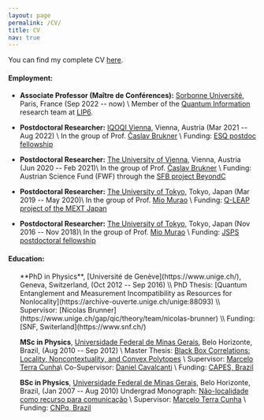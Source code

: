 ```yaml
---
layout: page
permalink: /CV/
title: CV
nav: true
---
```



You can find my complete CV [here](/assets/pdf/cvMTQ.pdf).	

#### Employment:

[comment]: # (This actually is the most platform independent comment)

* **Associate Professor (Maître de Conférences):** [Sorbonne Université](https://sciences.sorbonne-universite.fr/), Paris, France (Sep 2022 -- now) \\
Member of the [Quantum Information](https://www.lip6.fr/recherche/team_membres.php?acronyme=QI) research team at [LIP6](https://www.lip6.fr/).


* **Postdoctoral Researcher:** [IQOQI Vienna](https://www.iqoqi-vienna.at/people/staff/marco-tulio-coelho-quintino), Vienna, Austria (Mar 2021 -- Aug 2022) \\
In the group of Prof. [Časlav Brukner](https://www.quantumfoundations.org/people.html) \\
Funding:  [ESQ postdoc fellowship](https://www.oeaw.ac.at/esq/home/esq-postdocs/postdoc-application/current-esq-postdocs/quintino-marco-tulio)

* **Postdoctoral Researcher:** [The University of Vienna](https://www.univie.ac.at/), Vienna, Austria (Jun 2020 -- Feb 2021)\\
In the group of Prof. [Časlav Brukner](https://www.quantumfoundations.org/people.html) \\
Funding:  Austrian Science Fund (FWF) through the [SFB project BeyondC](https://www.beyondc.at)

* **Postdoctoral Researcher:** [The University of Tokyo](https://www.u-tokyo.ac.jp), Tokyo, Japan (Mar 2019 -- May 2020)\\
In the group of Prof. [Mio Murao](http://www.eve.phys.s.u-tokyo.ac.jp/people_e.html) \\
Funding:  [Q-LEAP project of the MEXT Japan](https://www.jst.go.jp/stpp/q-leap/en/index.html)

* **Postdoctoral Researcher:** [The University of Tokyo](https://www.u-tokyo.ac.jp), Tokyo, Japan (Nov 2016 -- Nov 2018)\\
In the group of Prof. [Mio Murao](http://www.eve.phys.s.u-tokyo.ac.jp/people_e.html) \\
Funding:  [JSPS postdoctoral fellowship](https://www.jsps.go.jp/english/e-fellow/postdoctoral.html)

#### Education:

<ul style="list-style: none;">
<li markdown="1"> 
<i class="fa fa-graduation-cap" aria-hidden="true"></i>
**PhD in Physics**,  [Université de Genève](https://www.unige.ch/), Geneva, Switzerland, (Oct 2012 -- Sep 2016) \\
PhD Thesis: [Quantum Entanglement and Measurement Incompatibility as Resources for Nonlocality](https://archive-ouverte.unige.ch/unige:88093) \\
Supervisor: [Nicolas Brunner](https://www.unige.ch/gap/qic/theory/team/nicolas-brunner) \\
Funding: [SNF, Switerland](https://www.snf.ch/)

<i class="fa fa-graduation-cap" aria-hidden="true"></i>
**MSc in Physics**, [Universidade Federal de Minas Gerais](https://ufmg.br/), Belo Horizonte, Brazil, (Aug 2010 -- Sep 2012) \\
Master Thesis: [Black Box Correlations: Locality, Noncontextuality, and Convex Polytopes](https://repositorio.ufmg.br/handle/1843/BUOS-A46HJC) \\
Supervisor: [Marcelo Terra Cunha](https://www.ime.unicamp.br/~tcunha/)\\
Co-Supervisor: [Daniel Cavalcanti](https://danielcavalcanti.com/) \\
Funding: [CAPES, Brazil](https://www.gov.br/capes/)

<i class="fa fa-graduation-cap" aria-hidden="true"></i> 
**BSc in Physics**, [Universidade Federal de Minas Gerais](https://ufmg.br/), Belo Horizonte, Brazil, (Jan 2007 -- Aug 2010)
Undergrad Monograph: [Não-localidade como recurso para comunicação](https://www.ime.unicamp.br/~tcunha/MonografiaMTulio.pdf) \\
Supervisor: [Marcelo Terra Cunha](https://www.ime.unicamp.br/~tcunha/) \\
Funding: [CNPq, Brazil](https://www.gov.br/cnpq)


